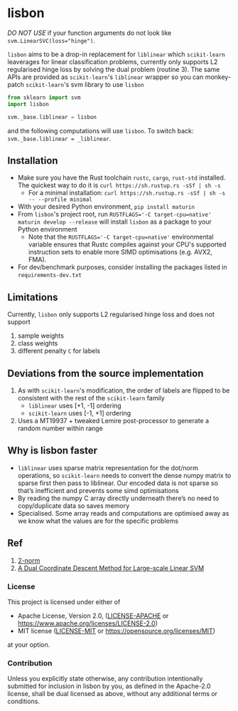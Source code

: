 # lisbon

_DO NOT USE_ if your function arguments do not look like `svm.LinearSVC(loss="hinge")`.

`lisbon` aims to be a drop-in replacement for `liblinear` which `scikit-learn` leaverages for linear classification problems, currently only supports L2 regularised hinge loss by solving the dual problem (routine 3). The same APIs are provided as `scikit-learn`'s `liblinear` wrapper so you can monkey-patch `scikit-learn`'s svm library to use `lisbon`

```python
from sklearn import svm
import lisbon

svm._base.liblinear = lisbon
```

and the following computations will use `lisbon`. To switch back: `svm._base.liblinear = _liblinear`.

## Installation

- Make sure you have the Rust toolchain `rustc`, `cargo`, `rust-std` installed. The quickest way to do it is `curl https://sh.rustup.rs -sSf | sh -s`
  - For a minimal installation: `curl https://sh.rustup.rs -sSf | sh -s -- --profile minimal`
- With your desired Python environment, `pip install maturin`
- From `lisbon`'s project root, run `RUSTFLAGS='-C target-cpu=native' maturin develop --release` will install `lisbon` as a package to your Python environment
  - Note that the `RUSTFLAGS='-C target-cpu=native'` environmental variable ensures that Rustc compiles against your CPU's supported instruction sets to enable more SIMD optimisations (e.g. AVX2, FMA).
- For dev/benchmark purposes, consider installing the packages listed in `requirements-dev.txt`

## Limitations

Currently, `lisbon` only supports L2 regularised hinge loss and does not support

1. sample weights
2. class weights
3. different penalty `C` for labels

## Deviations from the source implementation

1. As with `scikit-learn`'s modification, the order of labels are flipped to be consistent with the rest of the `scikit-learn` family
   - `liblinear` uses [+1, -1] ordering
   - `scikit-learn` uses [-1, +1] ordering
2. Uses a MT19937 + tweaked Lemire post-processor to generate a random number within range

## Why is lisbon faster

- `liblinear` uses sparse matrix representation for the dot/norm operations, so `scikit-learn` needs to convert the dense numpy matrix to sparse first then pass to liblinear. Our encoded data is not sparse so that’s inefficient and prevents some simd optimisations
- By reading the numpy C array directly underneath there’s no need to copy/duplicate data so saves memory
- Specialised. Some array reads and computations are optimised away as we know what the values are for the specific problems

## Ref

1. [2-norm](https://dl.acm.org/doi/pdf/10.1145/3061665)
2. [A Dual Coordinate Descent Method for Large-scale Linear SVM](https://www.csie.ntu.edu.tw/~cjlin/papers/cddual.pdf)

### License

This project is licensed under either of

 * Apache License, Version 2.0, ([LICENSE-APACHE](LICENSE-APACHE) or
   https://www.apache.org/licenses/LICENSE-2.0)
 * MIT license ([LICENSE-MIT](LICENSE-MIT) or
   https://opensource.org/licenses/MIT)

at your option.

### Contribution

Unless you explicitly state otherwise, any contribution intentionally submitted
for inclusion in lisbon by you, as defined in the Apache-2.0 license, shall be
dual licensed as above, without any additional terms or conditions.
